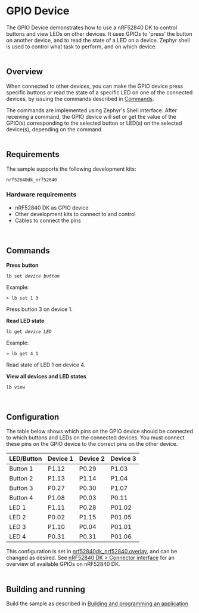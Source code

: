 # GPIO Device

The GPIO Device demonstrates how to use a nRF52840 DK to control buttons and view LEDs on other devices.
It uses GPIOs to 'press' the button on another device, and to read the state of a LED on a device. Zephyr shell is used to control what task to perform, and on which device.
<br>
<br>
## Overview

When connected to other devices, you can make the GPIO device press specific buttons or read the state of a specific LED on one of the connected devices, by issuing the commands described in [Commands](#commands). 

The commands are implemented using Zephyr's Shell interface. After receiving a command, the GPIO device will set or get the value of the GPIO(s) corresponding to the selected button or LED(s) on the selected device(s), depending on the command.
<br>
<br>
## Requirements
The sample supports the following development kits:

```
nrf52840dk_nrf52840
```
### Hardware requirements
- nRF52840 DK as GPIO device
- Other development kits to connect to and control
- Cables to connect the pins
<br>

## Commands

**Press button**

<pre><code>lb set <i>device</i> <i>button</i></pre></code>

Example:

```
> lb set 1 3
```

Press button 3 on device 1.

**Read LED state**

<pre><code>lb get <i>device</i> <i>LED</i></pre></code>

Example:

```
> lb get 4 1
```

Read state of LED 1 on device 4.

**View all devices and LED states**

```
lb view
```
<br>

## Configuration

The table below shows which pins on the GPIO device should be connected to which buttons and LEDs on the connected devices. You must connect these pins on the GPIO device to the correct pins on the other device.

| LED/Button | Device 1 | Device 2 | Device 3 |
| --------- | --------- | --------- | --------- |
| Button 1  | P1.12  | P0.29  | P1.03  |
| Button 2  | P1.13  | P1.14  | P1.04  |
| Button 3  | P0.27  | P0.30  | P1.07  |
| Button 4  | P1.08  | P0.03  | P0.11  |
| LED 1  | P1.11  | P0.28  | P01.02  |
| LED 2  | P0.02  | P1.15  | P01.05  |
| LED 3  | P1.10  | P0.04  | P01.01  |
| LED 4  | P0.31  | P0.31  | P01.06  |

This configuration is set in [nrf52840dk_nrf52840.overlay](boards/nrf52840dk_nrf52840.overlay), and can be changed as desired. See [nRF52840 DK > Connector interface](https://infocenter.nordicsemi.com/topic/ug_nrf52840_dk/UG/dk/connector_if.html) for an overview of available GPIOs on nRF52840 DK.
<br>
<br>
## Building and running

Build the sample as described in [Building and programming an application](https://developer.nordicsemi.com/nRF_Connect_SDK/doc/1.8.0/nrf/gs_programming.html)

